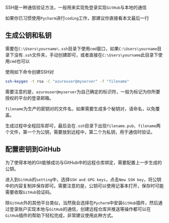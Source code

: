 SSH是一种通信验证方法，一般用来实现免登录实现`GitHub`与本地的通信

如果你已习惯使用`Pycharm`进行`coding`工作，那建议你直接看本文最后一行

## 生成公钥和私钥

需要在`C:\Users\yourname\.ssh`目录下使用`cmd`窗口，如果`C:\Users\yourname`目录下没有`.ssh`文件夹，手动创建即可，或者直接在`C:\Users\yourname`此目录下使用`cmd`也可以

使用如下命令创建SSH对

```bash
ssh-keygen -t rsa -C "azureuser@myserver" -f "filename"
```

需要注意的是，`azureuser@myserver`为自己确定的标识符，一般为标记为你所要授权的平台的登录邮箱。

`filename`为生产的密钥对的文件名，如果需要生成多个秘钥对，请命名，以免覆盖。

生成过程中全程回车即可，最后会在`.ssh`目录下出现`filename.pub`、`filename`两个文件，第一个为公钥，需要放到远程中，第二个为私钥，用于通信时验证。

## 配置密钥到GitHub

为了使得本地的Git能够成功与GitHub中的远程仓库绑定，需要配置上一步生成的公钥。

进入到`GitHub`的`setting`中，选择`SSH and GPG keys`，点击`New SSH key`，将公钥中的内容复制并保存即可。需要注意的是，公钥可以使用记事本打开，保存时可能需要收取`GitHub`验证码。

除`GitHub`外的其他平台类似，当然我会选择在`Pycharm`中安装`GitHub`插件，然后通过登录账户实现本地与`GitHub`的通信，创建远程仓库并推送等操作都可以在`GitHub`插件的帮助下轻松完成，非常建议使用此种方式。